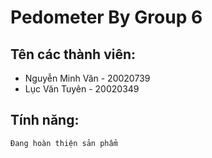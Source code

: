 # Pedometer By Group 6

## Tên các thành viên:
- Nguyễn Minh Văn - 20020739
- Lục Văn Tuyên - 20020349
## Tính năng:
``Đang hoàn thiện sản phẩm``